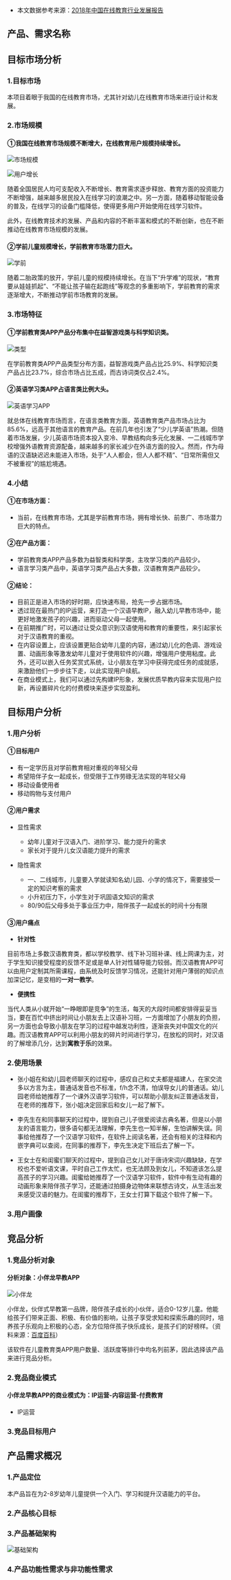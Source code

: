 * 本文数据参考来源：[2018年中国在线教育行业发展报告](http://www.bigdata-research.cn/content/201810/784.html)

## 产品、需求名称

## 目标市场分析

### 1.目标市场

本项目着眼于我国的在线教育市场，尤其针对幼儿在线教育市场来进行设计和发展。

### 2.市场规模

#### ①我国在线教育市场规模不断增大，在线教育用户规模持续增长。

![市场规模](https://bdn.135editor.com/files/users/126/1261920/201812/kVyuPPDN_WPPt.png)

![用户增长](https://bdn.135editor.com/files/users/126/1261920/201812/YCBOO5CR_qAq5.png)

随着全国居民人均可支配收入不断增长、教育需求逐步释放、教育方面的投资能力不断增强，越来越多居民投入在线学习的浪潮之中。另一方面，随着移动智能设备的普及，在线学习的设备门槛降低，使得更多用户开始使用在线学习软件。

此外，在线教育技术的发展、产品和内容的不断丰富和模式的不断创新，也在不断推动在线教育市场规模的发展。


#### ②学前儿童规模增长，学前教育市场潜力巨大。

![学前](https://bdn.135editor.com/files/users/126/1261920/201812/WRVbcCHa_aB4s.png)

随着二胎政策的放开，学前儿童的规模持续增长。在当下“升学难”的现状，“教育要从娃娃抓起”、“不能让孩子输在起跑线”等观念的多重影响下，学前教育的需求逐渐增大，不断推动学前市场教育的发展。

### 3.市场特征

#### ①学前教育类APP产品分布集中在益智游戏类与科学知识类。

![类型](https://bdn.135editor.com/files/users/126/1261920/201812/WhICFtk2_8CtS.png)

在学前教育类APP产品类型分布方面，益智游戏类产品占比25.9%、科学知识类产品占比23.7%，综合市场占比五成，而古诗词类仅占2.4%。

#### ②英语学习类APP占语言类比例大头。

![英语学习APP](https://bdn.135editor.com/files/users/126/1261920/201812/ZTaKrjHv_Z6Ny.png)

就总体在线教育市场而言，在语言类教育方面，英语教育类产品市场占比为85.6%，远高于其他语言的教育产品。在前几年也引发了“少儿学英语”热潮。但随着市场发展，少儿英语市场资本投入变冷、早教结构向多元化发展、一二线城市学校增强外语教育资源配备，越来越多的家长减少在外语方面的投入。然而，作为母语的汉语缺迟迟未能进入市场，处于“人人都会，但人人都不精”、“日常所需但又不被重视”的尴尬境遇。

### 4.小结

#### ①在市场方面：

* 当前，在线教育市场，尤其是学前教育市场，拥有增长快、前景广、市场潜力巨大的特点。

#### ②在产品方面：

* 学前教育类APP产品多数为益智类和科学类，主攻学习类的产品较少。
* 语言学习类产品中，英语学习类产品占大多数，汉语教育类产品较少。

#### ②结论：

* 目前正是进入市场的好时期，应快速布局，抢先一步占据市场。
* 透过现在最热门的IP运营，来打造一个汉语早教IP，融入幼儿早教市场中，能更好地激发孩子的兴趣，进而驱动父母一起使用。
* 在前期推广时，可以通过让受众意识到汉语使用和教育的重要性，来引起家长对于汉语教育的重视。
* 在内容设置上，应该设置更贴合幼年儿童的内容，通过幼儿化的色调、游戏设置、动画形象等激发幼年儿童对于使用软件的兴趣，增强用户使用粘度。此外，还可以嵌入任务奖赏式系统，让小朋友在学习中获得完成任务的成就感，来激励他们一步步往下走，以此实现用户续航。
* 在商业模式上，我们可以通过先构建IP形象，发展优质早教内容来实现用户拉新，再设置碎片化的付费模块来逐步实现盈利。

## 目标用户分析

### 1.用户分析

#### ①目标用户

* 有一定学历且对学前教育相对重视的年轻父母
* 希望陪伴子女一起成长，但受限于工作劳碌无法实现的年轻父母
* 移动设备使用者
* 移动购物与支付用户

#### ②用户需求

* 显性需求
  * 幼年儿童对于汉语入门、进阶学习、能力提升的需求
  * 家长对于提升儿女汉语能力提升的需求
  
* 隐性需求
  * 一、二线城市，儿童要入学就读知名幼儿园、小学的情况下，需要接受一定的知识考察的需求
  * 小升初压力下，小学生对于巩固语文知识的需求
  * 80/90后父母多处于事业压力中，陪伴孩子一起成长的时间十分有限
  
#### ③用户痛点

* **针对性**

目前市场上多数汉语教育类，都以学校教学、线下补习班补课、线上网课为主，对于学生知识接受程度的反馈不足或是单人针对性辅导能力较弱。而汉语教育APP可以由用户定制其所需课程，由系统及时反馈学习情况，还能针对用户薄弱的知识点加深记忆，是变相的**一对一教学**。

* **便携性**

当代人类从小就开始“一睁眼即是竞争”的生活，每天的大段时间都安排得妥妥当当，要在百忙中挤出时间让小朋友去上汉语补习班，一方面增加了小朋友的负担，另一方面也会导致小朋友在学习的过程中越发功利性，逐渐丧失对中国文化的兴趣。而汉语教育APP可以利用小朋友的碎片时间进行学习，在放松的同时，对汉语的了解增添几分，达到**寓教于乐**的效果。


### 2.使用场景

* 张小姐在和幼儿园老师聊天的过程中，感叹自己和丈夫都是福建人，在家交流多以方言为主，普通话发音也不标准，f/h念不清，怕误导女儿的普通话。幼儿园老师给她推荐了一个课外汉语学习软件，可以帮助小朋友纠正普通话发音，在老师的推荐下，张小姐决定回家后和女儿一起了解下。

* 李先生在和同事聊天的过程中，提到自己儿子很爱阅读古典名著，但是以小朋友的语言能力，很多语句都无法理解，李先生也一知半解，生怕讲解失误。同事给他推荐了一个汉语学习软件，在软件上阅读名著，还会有相关的注释和内嵌字典可以查阅，在同事的推荐下，李先生决定下班后去了解一下。

* 王女士在和闺蜜们聊天的过程中，提到自己女儿对于唐诗宋词兴趣缺缺，在学校也不爱听语文课，平时自己工作太忙，也无法顾及到女儿，不知道该怎么提高孩子的学习兴趣。闺蜜给她推荐了一个汉语学习软件，软件中有生动有趣的动画形象来陪伴孩子学习，还能通过拍摄身边物体来联想古诗文，从生活出发来感受汉语的魅力。在闺蜜的推荐下，王女士打算下载这个软件了解一下。

### 3.用户画像


## 竞品分析

### 1.竞品分析对象

#### 分析对象：小伴龙早教APP

![小伴龙](https://bdn.135editor.com/files/users/126/1261920/201812/nPLypmfG_uwfx.png)

小伴龙，伙伴式早教第一品牌，陪伴孩子成长的小伙伴，适合0-12岁儿童。他能给孩子们带来正面、积极、有价值的影响，让孩子享受求知和探索乐趣的同时，培养孩子乐观向上积极的心态，全方位陪伴孩子快乐成长，是孩子们的好榜样。（资料来源：[百度百科](https://baike.baidu.com/item/%E5%B0%8F%E4%BC%B4%E9%BE%99/3813896?fr=aladdin)）

该软件在儿童教育类APP用户数量、活跃度等排行中均名列前茅，因此选择该产品来进行竞品分析。

### 2.竞品商业模式

#### 小伴龙早教APP的商业模式为：IP运营-内容运营-付费教育

* IP运营



### 3.竞品目标用户



## 产品需求概况

### 1.产品定位

本产品旨在为2-8岁幼年儿童提供一个入门、学习和提升汉语能力的平台。

### 2.产品核心目标

### 3.产品基础架构

![基础架构](https://bdn.135editor.com/files/users/126/1261920/201811/xuKnaKcN_CzdS.jpeg)

### 4.产品功能性需求与非功能性需求
